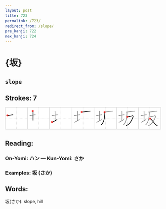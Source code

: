 ```yaml
---
layout: post
title: 723
permalink: /723/
redirect_from: /slope/
pre_kanji: 722
nex_kanji: 724
---
```


# {坂}

## `slope`

## Strokes: 7

<div class="stroke"><img src="../images/E59D82.png" /></div>

## Reading:

### On-Yomi: ハン &mdash; Kun-Yomi: さか

### Examples: 坂 (さか)

## Words:

坂(さか): slope, hill
